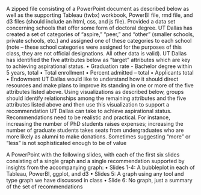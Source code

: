 A zipped file consisting of a PowerPoint document as described below as well as the supporting Tableau (twbx) workbook, PowerBI file, rmd file, and d3 files (should include an html, css, and js file).
Provided a data set concerning schools that offer some form of doctoral degree. UT Dallas has created a set of categories of “aspire,” “peer,” and “other” (smaller schools, private schools, etc.) and assigned one of these categories to each school (note – these school categories were assigned for the purposes of this class, they are not official designations. All other data is valid). UT Dallas has identified the five attributes below as “target” attributes which are key to achieving aspirational status.
•	Graduation rate - Bachelor degree within 5 years, total
•	Total  enrollment
•	Percent admitted – total
•	Applicants total 
•	Endowment
UT Dallas would like to understand how it should direct resources and make plans to improve its standing in one or more of the five attributes listed above. Using visualizations as described below, groups should identify relationships among the remaining attributes and the five attributes listed above and then use this visualization to support a recommendation UT Dallas can take to achieve aspirational status. Recommendations need to be realistic and practical. For instance, increasing the number of PhD students raises expenses; increasing the number of graduate students takes seats from undergraduates who are more likely as alumni to make donations. Sometimes suggesting “more” or “less” is not sophisticated enough to be of value

A PowerPoint with the following slides, with each of the first six slides consisting of a single graph and a single recommendation supported by insights from the accompanying graph:
•	Slides 1-4: A bubbleplot in each of Tableau, PowerBI, ggplot, and d3
•	Slides 5: A graph using any tool and type graph we have discussed in class
•	Slide 6: No graph, just a summary of the set of recommendations

